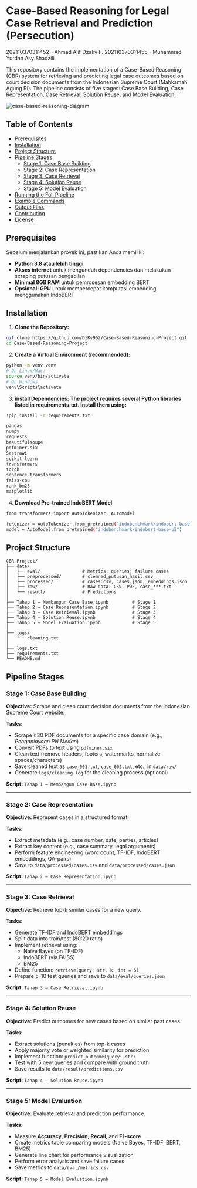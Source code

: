 ﻿# Case-Based Reasoning for Legal Case Retrieval and Prediction (Persecution)

 202110370311452 - Ahmad Alif Dzaky F.
 202110370311455 - Muhammad Yurdan Asy Shadzili


 This repository contains the implementation of a Case-Based Reasoning (CBR) system for retrieving and predicting legal case outcomes based on court decision documents from the Indonesian Supreme Court (Mahkamah Agung RI). The pipeline consists of five stages: Case Base Building, Case Representation, Case Retrieval, Solution Reuse, and Model Evaluation.


![case-based-reasoning-diagram](https://github.com/user-attachments/assets/a7f21edf-ce12-4eb5-ab76-5285fb79d03a)


## Table of Contents

- [Prerequisites](#prerequisites)
- [Installation](#installation)
- [Project Structure](#project-structure)
- [Pipeline Stages](#pipeline-stages)
  - [Stage 1: Case Base Building](#stage-1-case-base-building)
  - [Stage 2: Case Representation](#stage-2-case-representation)
  - [Stage 3: Case Retrieval](#stage-3-case-retrieval)
  - [Stage 4: Solution Reuse](#stage-4-solution-reuse)
  - [Stage 5: Model Evaluation](#stage-5-model-evaluation)
- [Running the Full Pipeline](#running-the-full-pipeline)
- [Example Commands](#example-commands)
- [Output Files](#output-files)
- [Contributing](#contributing)
- [License](#license)


## Prerequisites

Sebelum menjalankan proyek ini, pastikan Anda memiliki:

- **Python 3.8 atau lebih tinggi**
- **Akses internet** untuk mengunduh dependencies dan melakukan scraping putusan pengadilan
- **Minimal 8GB RAM** untuk pemrosesan embedding BERT
- **Opsional: GPU** untuk mempercepat komputasi embedding menggunakan IndoBERT


## Installation

1. **Clone the Repository:**
```bash
git clone https://github.com/DzKy962/Case-Based-Reasoning-Project.git
cd Case-Based-Reasoning-Project
```
2. **Create a Virtual Environment (recommended):**
```bash  
python -m venv venv
# On Linux/Mac:
source venv/bin/activate
# On Windows:
venv\Scripts\activate
```
3. **install Dependencies: The project requires several Python libraries listed in requirements.txt. Install them using:**
```bash
!pip install -r requirements.txt
```
```bash
pandas
numpy
requests
beautifulsoup4
pdfminer.six
Sastrawi
scikit-learn
transformers
torch
sentence-transformers
faiss-cpu
rank_bm25
matplotlib
```

4. **Download Pre-trained IndoBERT Model**
```bash
from transformers import AutoTokenizer, AutoModel

tokenizer = AutoTokenizer.from_pretrained("indobenchmark/indobert-base-p2")
model = AutoModel.from_pretrained("indobenchmark/indobert-base-p2")
```

## Project Structure

```text
CBR-Project/
├── data/
│   ├── eval/                # Metrics, queries, failure cases
│   ├── preprocessed/        # cleaned_putusan_hasil.csv
│   ├── processed/           # cases.csv, cases.json, embeddings.json
│   ├── raw/                 # Raw data: CSV, PDF, case_***.txt
│   └── result/              # Predictions
│
├── Tahap 1 – Membangun Case Base.ipynb         # Stage 1
├── Tahap 2 – Case Representation.ipynb         # Stage 2
├── Tahap 3 – Case Retrieval.ipynb              # Stage 3
├── Tahap 4 – Solution Reuse.ipynb              # Stage 4
├── Tahap 5 – Model Evaluation.ipynb            # Stage 5
│
├── logs/
│   └── cleaning.txt
│
├── logs.txt
├── requirements.txt
└── README.md
```

## Pipeline Stages

### Stage 1: Case Base Building

**Objective:** Scrape and clean court decision documents from the Indonesian Supreme Court website.

**Tasks:**

- Scrape ≥30 PDF documents for a specific case domain (e.g., *Penganiayaan PN Medan*)
- Convert PDFs to text using `pdfminer.six`
- Clean text (remove headers, footers, watermarks, normalize spaces/characters)
- Save cleaned text as `case_001.txt`, `case_002.txt`, etc., in `data/raw/`
- Generate `logs/cleaning.log` for the cleaning process (optional)

**Script:** `Tahap 1 – Membangun Case Base.ipynb `

---

### Stage 2: Case Representation

**Objective:** Represent cases in a structured format.

**Tasks:**

- Extract metadata (e.g., case number, date, parties, articles)
- Extract key content (e.g., case summary, legal arguments)
- Perform feature engineering (word count, TF-IDF, IndoBERT embeddings, QA-pairs)
- Save to `data/processed/cases.csv` and `data/processed/cases.json`

**Script:** `Tahap 2 – Case Representation.ipynb`

---

### Stage 3: Case Retrieval

**Objective:** Retrieve top-k similar cases for a new query.

**Tasks:**

- Generate TF-IDF and IndoBERT embeddings
- Split data into train/test (80:20 ratio)
- Implement retrieval using:
  - Naive Bayes (on TF-IDF)
  - IndoBERT (via FAISS)
  - BM25
- Define function: `retrieve(query: str, k: int = 5)`
- Prepare 5–10 test queries and save to `data/eval/queries.json`

**Script:** `Tahap 3 – Case Retrieval.ipynb`

---

### Stage 4: Solution Reuse

**Objective:** Predict outcomes for new cases based on similar past cases.

**Tasks:**

- Extract solutions (penalties) from top-k cases
- Apply majority vote or weighted similarity for prediction
- Implement function: `predict_outcome(query: str)`
- Test with 5 new queries and compare with ground truth
- Save results to `data/result/predictions.csv`

**Script:** `Tahap 4 – Solution Reuse.ipynb`

---

### Stage 5: Model Evaluation

**Objective:** Evaluate retrieval and prediction performance.

**Tasks:**

- Measure **Accuracy**, **Precision**, **Recall**, and **F1-score**
- Create metrics table comparing models (Naive Bayes, TF-IDF, BERT, BM25)
- Generate line chart for performance visualization
- Perform error analysis and save failure cases
- Save metrics to `data/eval/metrics.csv`

**Script:** `Tahap 5 – Model Evaluation.ipynb`









